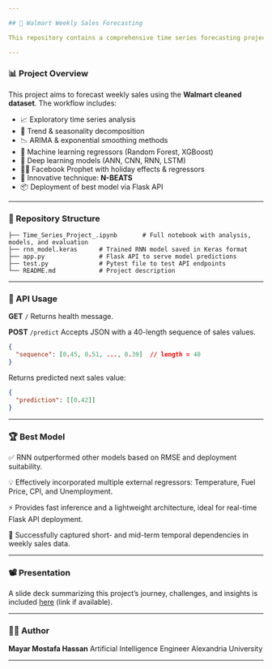 ```yaml
---

## 🛒 Walmart Weekly Sales Forecasting

This repository contains a comprehensive time series forecasting project focused on predicting weekly sales for a specific Walmart department. It is the final capstone project for a time series course and includes traditional models, machine learning, deep learning, and deployment.

---
```


### 📊 Project Overview

This project aims to forecast weekly sales using the **Walmart cleaned dataset**. The workflow includes:

* 📈 Exploratory time series analysis
* 🔁 Trend & seasonality decomposition
* 📉 ARIMA & exponential smoothing methods
* 🌲 Machine learning regressors (Random Forest, XGBoost)
* 🤖 Deep learning models (ANN, CNN, RNN, LSTM)
* 🧙‍♂️ Facebook Prophet with holiday effects & regressors
* 🚀 Innovative technique: **N-BEATS**
* 📦 Deployment of best model via Flask API

---

### 📁 Repository Structure

```
├── Time_Series_Project_.ipynb       # Full notebook with analysis, models, and evaluation
├── rnn_model.keras      # Trained RNN model saved in Keras format
├── app.py               # Flask API to serve model predictions
├── test.py              # Pytest file to test API endpoints
└── README.md            # Project description
```

---

### 🚀 API Usage

**GET** `/`
Returns health message.

**POST** `/predict`
Accepts JSON with a 40-length sequence of sales values.

```json
{
  "sequence": [0.45, 0.51, ..., 0.39]  // length = 40
}
```

Returns predicted next sales value:

```json
{
  "prediction": [[0.42]]
}
```

---

### 🏆 Best Model

✅ RNN outperformed other models based on RMSE and deployment suitability.

💡 Effectively incorporated multiple external regressors: Temperature, Fuel Price, CPI, and Unemployment.

⚡ Provides fast inference and a lightweight architecture, ideal for real-time Flask API deployment.

🔁 Successfully captured short- and mid-term temporal dependencies in weekly sales data.

---

### 📽️ Presentation

A slide deck summarizing this project’s journey, challenges, and insights is included [here](#) (link if available).

---

### 👩‍💻 Author

**Mayar Mostafa Hassan**
Artificial Intelligence Engineer
Alexandria University

---
